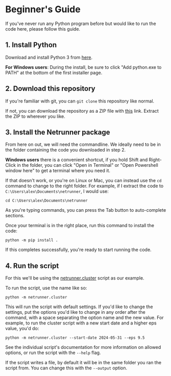 # Beginner's Guide

If you've never run any Python program before but would like to run the code here, please follow this guide.

## 1. Install Python

Download and install Python 3 from [here](https://www.python.org/downloads/).

**For Windows users**: During the install, be sure to click "Add python.exe to PATH" at the bottom of the first installer page.

## 2. Download this repository

If you're familiar with git, you can `git clone` this repository like normal.

If not, you can download the repository as a ZIP file with [this](https://github.com/kirbyUK/netrunner/archive/refs/heads/master.zip) link. Extract the ZIP to wherever you like.

## 3. Install the Netrunner package

From here on out, we will need the commandline. We ideally need to be in the folder containing the code you downloaded in step 2.

**Windows users** there is a convenient shortcut, if you hold Shift and Right-Click in the folder, you can click "Open in Terminal" or "Open Powershell window here" to get a terminal where you need it.

If that doesn't work, or you're on Linux or Mac, you can instead use the `cd` command to change to the right folder. For example, if I extract the code to `C:\Users\alex\Documents\netrunner`, I would use:

```
cd C:\Users\alex\Documents\netrunner
```

As you're typing commands, you can press the Tab button to auto-complete sections.

Once your terminal is in the right place, run this command to install the code:

```
python -m pip install .
```

If this completes successfully, you're ready to start running the code.

## 4. Run the script

For this we'll be using the [netrunner.cluster](https://github.com/kirbyUK/netrunner/tree/master/netrunner/cluster) script as our example.

To run the script, use the name like so:

```
python -m netrunner.cluster
```

This will run the script with default settings. If you'd like to change the settings, put the options you'd like to change in any order after the command, with a space separating the option name and the new value. For example, to run the cluster script with a new start date and a higher eps value, you'd do:

```
python -m netrunner.cluster --start-date 2024-05-31 --eps 9.5
```

See the individual script's documentation for more information on allowed options, or run the script with the `--help` flag.

If the script writes a file, by default it will be in the same folder you ran the script from. You can change this with the `--output` option.
